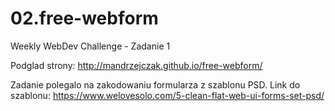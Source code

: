 # 02.free-webform
Weekly WebDev Challenge - Zadanie 1

Podglad strony: http://mandrzejczak.github.io/free-webform/

Zadanie polegalo na zakodowaniu formularza z szablonu PSD. Link do szablonu: https://www.welovesolo.com/5-clean-flat-web-ui-forms-set-psd/
